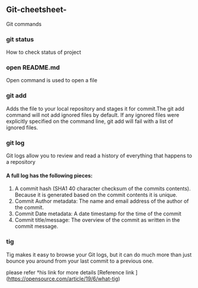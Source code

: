 ## Git-cheetsheet-
Git commands 

### git status 
How to check status of project


### open README.md
Open command is used to open a file


### git add
Adds the file to your local repository and stages it for commit.The git add command will not add ignored files by default. If any ignored files were explicitly specified on the command line, git add will fail with a list of ignored files. 


### git log
Git logs allow you to review and read a history of everything that happens to a repository
#### A full log has the following pieces:

1. A commit hash (SHA1 40 character checksum of the commits contents). Because it is generated based on the commit contents it is unique.
2. Commit Author metadata: The name and email address of the author of the commit.
3. Commit Date metadata: A date timestamp for the time of the commit
4. Commit title/message: The overview of the commit as written in the commit message.


### tig
Tig makes it easy to browse your Git logs, but it can do much more than just bounce you around from your last commit to a previous one.

please refer †his link for more details
[Reference link ] (https://opensource.com/article/19/6/what-tig)




